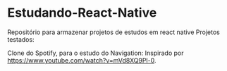 # Estudando-React-Native
Repositório para armazenar projetos de estudos em react native
Projetos testados:

Clone do Spotify, para o estudo do Navigation:
Inspirado por https://www.youtube.com/watch?v=mVd8XQ9Pl-0.
